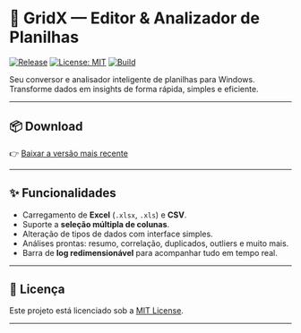 # 🧰 GridX — Editor & Analizador de Planilhas

[![Release](https://img.shields.io/github/v/release/AurusDev/GridX?color=brightgreen&label=download)](https://github.com/AurusDev/GridX/releases/latest)
[![License: MIT](https://img.shields.io/badge/License-MIT-blue.svg)](https://github.com/AurusDev/GridX/blob/main/LICENSE)
[![Build](https://img.shields.io/badge/build-passing-success.svg)]()

Seu conversor e analisador inteligente de planilhas para Windows.  
Transforme dados em insights de forma rápida, simples e eficiente.  

---

## 📦 Download
👉 [Baixar a versão mais recente](https://github.com/AurusDev/GridX/releases/latest)

---

## ✨ Funcionalidades
- Carregamento de **Excel** (`.xlsx`, `.xls`) e **CSV**.  
- Suporte a **seleção múltipla de colunas**.  
- Alteração de tipos de dados com interface simples.  
- Análises prontas: resumo, correlação, duplicados, outliers e muito mais.  
- Barra de **log redimensionável** para acompanhar tudo em tempo real.  

---

## 📖 Licença
Este projeto está licenciado sob a [MIT License](https://github.com/AurusDev/GridX/blob/main/LICENSE).

---

